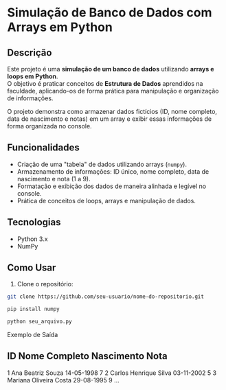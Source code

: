 # Simulação de Banco de Dados com Arrays em Python

## Descrição
Este projeto é uma **simulação de um banco de dados** utilizando **arrays e loops em Python**.  
O objetivo é praticar conceitos de **Estrutura de Dados** aprendidos na faculdade, aplicando-os de forma prática para manipulação e organização de informações.

O projeto demonstra como armazenar dados fictícios (ID, nome completo, data de nascimento e notas) em um array e exibir essas informações de forma organizada no console.

## Funcionalidades
- Criação de uma "tabela" de dados utilizando arrays (`numpy`).
- Armazenamento de informações: ID único, nome completo, data de nascimento e nota (1 a 9).
- Formatação e exibição dos dados de maneira alinhada e legível no console.
- Prática de conceitos de loops, arrays e manipulação de dados.

## Tecnologias
- Python 3.x
- NumPy

## Como Usar
1. Clone o repositório:

```bash
git clone https://github.com/seu-usuario/nome-do-repositorio.git

pip install numpy

python seu_arquivo.py
```

Exemplo de Saída

ID    Nome Completo             Nascimento   Nota
-------------------------------------------------------
1     Ana Beatriz Souza         14-05-1998   7
2     Carlos Henrique Silva     03-11-2002   5
3     Mariana Oliveira Costa    29-08-1995   9
...

